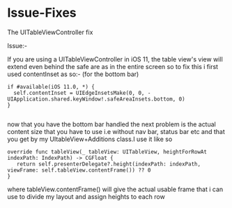 # Issue-Fixes
The UITableViewController fix

Issue:-

If you are using a UITableViewController in iOS 11, the table view's view will extend even behind the safe are as in the
entire screen so to fix this i first used contentInset as so:- (for the bottom bar)

```
if #available(iOS 11.0, *) {
  self.contentInset = UIEdgeInsetsMake(0, 0, -UIApplication.shared.keyWindow!.safeAreaInsets.bottom, 0)
}
        
````
now that you have the bottom bar handled the next problem is the actual content size that you have to use i.e without nav bar,
status bar etc and that you get by my UItableView+Additions class.I use it like so

```
override func tableView(_ tableView: UITableView, heightForRowAt indexPath: IndexPath) -> CGFloat {
   return self.presenterDelegate?.height(indexPath: indexPath, viewFrame: self.tableView.contentFrame()) ?? 0
}

```

where tableView.contentFrame() will give the actual usable frame that i can use to divide my layout and assign heights to each
row
